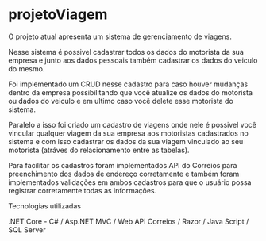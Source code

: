 # projetoViagem

O projeto atual apresenta um sistema de gerenciamento de viagens.

Nesse sistema é possivel cadastrar todos os dados do motorista da sua empresa e junto aos dados pessoais também cadastrar os dados do veiculo do mesmo.

Foi implementado um CRUD nesse cadastro para caso houver mudanças dentro da empresa possibilitando que você atualize os dados do motorista ou dados do veiculo e em ultimo caso você delete esse motorista do sistema.

Paralelo a isso foi criado um cadastro de viagens onde nele é possivel você vincular qualquer viagem da sua empresa aos motoristas cadastrados no sistema e com isso cadastrar os dados da sua viagem vinculado ao seu motorista (atráves do relacionamento entre as tabelas).

Para facilitar os cadastros foram implementados API do Correios para preenchimento dos dados de endereço corretamente e também foram implementados validações em ambos cadastros para que o usuário possa registrar corretamente todas as informações.

Tecnologias utilizadas

.NET Core - C# /
Asp.NET MVC /
Web API Correios /
Razor /
Java Script /
SQL Server 
